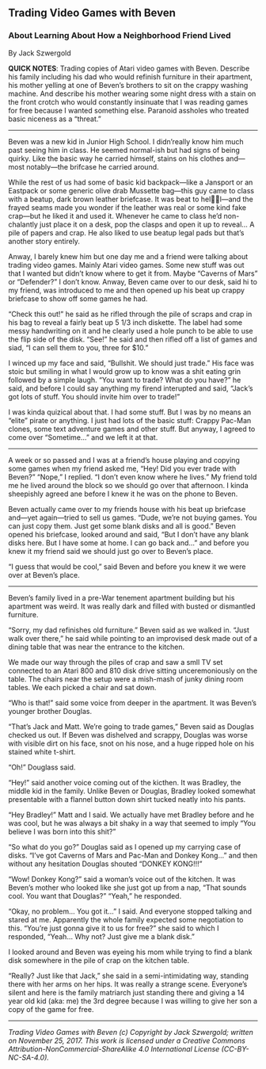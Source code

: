 ## Trading Video Games with Beven
### About Learning About How a Neighborhood Friend Lived

By Jack Szwergold

**QUICK NOTES**: Trading copies of Atari video games with Beven. Describe his family including his dad who would refinish furniture in their apartment, his mother yelling at one of Beven’s brothers to sit on the crappy washing machine. And describe his mother wearing some night dress with a stain on the front crotch who would constantly insinuate that I was reading games for free because I wanted something else. Paranoid assholes who treated basic niceness as a “threat.”

***

Beven was a new kid in Junior High School. I didn’really know him much past seeing him in class. He seemed normal-ish but had signs of being quirky. Like the basic way he carried himself, stains on his clothes and—most notably—the brifcase he carried around.

While the rest of us had some of basic kid backpack—like a Jansport or an Eastpack or some generic olive drab Mussette bag—this guy came to class with a beatup, dark brown leather briefcase. It was beat to hell—and the frayed seams made you wonder if the leather was real or some kind fake crap—but he liked it and used it. Whenever he came to class he’d non-chalantly just place it on a desk, pop the clasps and open it up to reveal… A pile of papers and crap. He also liked to use beatup legal pads but that’s another story entirely.

Anway, I barely knew him but one day me and a friend were talking about trading video games. Mainly Atari video games. Some new stuff was out that I wanted but didn’t know where to get it from. Maybe “Caverns of Mars” or “Defender?” I don’t know. Anway, Beven came over to our desk, said hi to my friend, was introduced to me and then opened up his beat up crappy briefcase to show off some games he had.

“Check this out!” he said as he rifled through the pile of scraps and crap in his bag to reveal a fairly beat up 5 1/3 inch diskette. The label had some messy handwriting on it and he clearly used a hole punch to be able to use the flip side of the disk. “See!” he said and then rifled off a list of games and siad, “I can sell them to you, three for $10.”

I winced up my face and said, “Bullshit. We should just trade.” His face was stoic but smiling in what I would grow up to know was a shit eating grin followed by a simple laugh. “You want to trade? What do you have?” he said, and before I could say anything my firend interupted and said, “Jack’s got lots of stuff. You should invite him over to trade!”

I was kinda quizical about that. I had some stuff. But I was by no means an “elite” pirate or anything. I just had lots of the basic stuff: Crappy Pac-Man clones, some text adventure games and other stuff. But anyway, I agreed to come over “Sometime…” and we left it at that.

***

A week or so passed and I was at a friend’s house playing and copying some games when my friend asked me, “Hey! Did you ever trade with Beven?” “Nope,” I replied. “I don’t even know where he lives.” My friend told me he lived around the block so we should go over that afternoon. I kinda sheepishly agreed ane before I knew it he was on the phone to Beven.

Beven actually came over to my friends house with his beat up briefcase and—yet again—tried to sell us games. “Dude, we’re not buying games. You can just copy them. Just get some blank disks and all is good.” Beven opened his briefcase, looked around and said, “But I don’t have any blank disks here. But I have some at home. I can go back and…” and before you knew it my friend said we should just go over to Beven’s place.

“I guess that would be cool,” said Beven and before you knew it we were over at Beven’s place.

***

Beven’s family lived in a pre-War tenement apartment building but his apartment was weird. It was really dark and filled with busted or dismantled furniture.

“Sorry, my dad refinishes old furniture.” Beven said as we walked in. “Just walk over there,” he said while pointing to an improvised desk made out of a dining table that was near the entrance to the kitchen.

We made our way through the piles of crap and saw a smll TV set connected to an Atari 800 and 810 disk drive sitting unceremoniously on the table. The chairs near the setup were a mish-mash of junky dining room tables. We each picked a chair and sat down.

“Who is that!” said some voice from deeper in the apartment. It was Beven’s younger brother Douglas.

“That’s Jack and Matt. We’re going to trade games,” Beven said as Douglas checked us out. If Beven was dishelved and scrappy, Douglas was worse with visible dirt on his face, snot on his nose, and a huge ripped hole on his stained white t-shirt.

“Oh!” Douglass said.

“Hey!” said another voice coming out of the kicthen. It was Bradley, the middle kid in the family. Unlike Beven or Douglas, Bradley looked somewhat presentable with a flannel button down shirt tucked neatly into his pants.

“Hey Bradley!” Matt and I said. We actually have met Bradley before and he was cool, but he was always a bit shaky in a way that seemed to imply “You believe I was born into this shit?”

“So what do you go?” Douglas said as I opened up my carrying case of disks. “I’ve got Caverns of Mars and Pac-Man and Donkey Kong…” and then without any hesitation Douglas shouted “DONKEY KONG!!!”

“Wow! Donkey Kong?” said a woman’s voice out of the kitchen. It was Beven’s mother who looked like she just got up from a nap, “That sounds cool. You want that Douglas?” “Yeah,” he responded.

“Okay, no problem… You got it…” I said. And everyone stopped talking and stared at me. Apparently the whole family expected some negotiation to this. “You’re just gonna give it to us for free?” she said to which I responded, “Yeah… Why not? Just give me a blank disk.”

I looked around and Beven was eyeing his mom while trying to find a blank disk somewhere in the pile of crap on the kitchen table.

“Really? Just like that Jack,” she said in a semi-intimidating way, standing there with her arms on her hips. It was really a strange scene. Everyone’s silent and here is the family matriarch just standing there and giving a 14 year old kid (aka: me) the 3rd degree because I was willing to give her son a copy of the game for free.

***

*Trading Video Games with Beven (c) Copyright by Jack Szwergold; written on November 25, 2017. This work is licensed under a Creative Commons Attribution-NonCommercial-ShareAlike 4.0 International License (CC-BY-NC-SA-4.0).*

